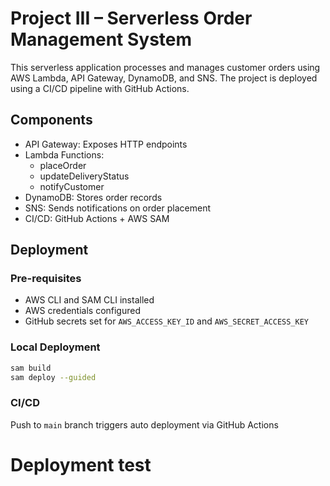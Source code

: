 # Project III – Serverless Order Management System

This serverless application processes and manages customer orders using AWS Lambda, API Gateway, DynamoDB, and SNS. The project is deployed using a CI/CD pipeline with GitHub Actions.

## Components
- API Gateway: Exposes HTTP endpoints
- Lambda Functions:
  - placeOrder
  - updateDeliveryStatus
  - notifyCustomer
- DynamoDB: Stores order records
- SNS: Sends notifications on order placement
- CI/CD: GitHub Actions + AWS SAM

## Deployment

### Pre-requisites
- AWS CLI and SAM CLI installed
- AWS credentials configured
- GitHub secrets set for `AWS_ACCESS_KEY_ID` and `AWS_SECRET_ACCESS_KEY`

### Local Deployment
```bash
sam build
sam deploy --guided
```

### CI/CD
Push to `main` branch triggers auto deployment via GitHub Actions
# Deployment test
